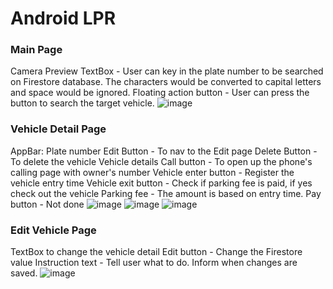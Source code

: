 # Android LPR

### Main Page
Camera Preview
TextBox - User can key in the plate number to be searched on Firestore database. The characters would be converted to capital letters and space would be ignored.
Floating action button - User can press the button to search the target vehicle.
![image](https://raw.githubusercontent.com/JiazhenC/FYP_project/master/Screenshot%20Images/Main%20Page.png)

### Vehicle Detail Page
AppBar: Plate number
        Edit Button - To nav to the Edit page
        Delete Button - To delete the vehicle
Vehicle details
Call button - To open up the phone's calling page with owner's number
Vehicle enter button - Register the vehicle entry time
Vehicle exit button - Check if parking fee is paid, if yes check out the vehicle
Parking fee - The amount is based on entry time.
Pay button - Not done
![image](https://raw.githubusercontent.com/JiazhenC/FYP_project/master/Screenshot%20Images/Vehicle_Detail_Page.png)
![image](https://raw.githubusercontent.com/JiazhenC/FYP_project/master/Screenshot%20Images/Delete_Vehicle.png)
![image](https://raw.githubusercontent.com/JiazhenC/FYP_project/master/Screenshot%20Images/Phone%20Call.png)

### Edit Vehicle Page
TextBox to change the vehicle detail
Edit button - Change the Firestore value
Instruction text - Tell user what to do. Inform when changes are saved.
![image](https://raw.githubusercontent.com/JiazhenC/FYP_project/master/Screenshot%20Images/Edit_Vehicle_Page.png)
